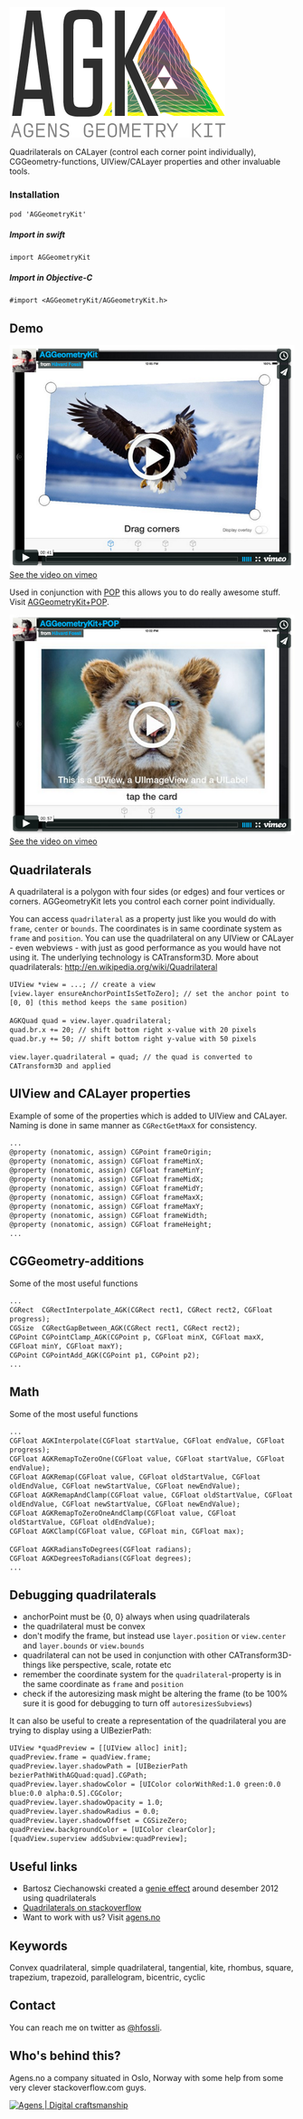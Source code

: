 ![# AGGeometryKit](/logo.png?raw=true "AGGeometryKit")

Quadrilaterals on CALayer (control each corner point individually), CGGeometry-functions, UIView/CALayer properties and other invaluable tools.



### Installation

```
pod 'AGGeometryKit'
```

##### Import in swift

```
import AGGeometryKit
```

##### Import in Objective-C

```
#import <AGGeometryKit/AGGeometryKit.h>
```

## Demo

[![Demo video](/video-aggeometrykit.png)](https://vimeo.com/95376358)
[See the video on vimeo ](https://vimeo.com/95376358)

Used in conjunction with [POP](https://github.com/facebook/pop) this allows you to do really awesome stuff. Visit [AGGeometryKit+POP](https://github.com/hfossli/AGGeometryKit-Pop).

[![Demo video](/video-aggeometrykit-pop.png)](https://vimeo.com/95383807)
[See the video on vimeo ](https://vimeo.com/95383807)


## Quadrilaterals

A quadrilateral is a polygon with four sides (or edges) and four vertices or corners. AGGeometryKit lets you control each corner point individually.

You can access `quadrilateral` as a property just like you would do with `frame`, `center` or `bounds`. The coordinates is in same coordinate system as `frame` and `position`. You can use the quadrilateral on any UIView or CALayer - even webviews - with just as good performance as you would have not using it. The underlying technology is CATransform3D. More about quadrilaterals: http://en.wikipedia.org/wiki/Quadrilateral

```
UIView *view = ...; // create a view
[view.layer ensureAnchorPointIsSetToZero]; // set the anchor point to [0, 0] (this method keeps the same position)

AGKQuad quad = view.layer.quadrilateral;
quad.br.x += 20; // shift bottom right x-value with 20 pixels
quad.br.y += 50; // shift bottom right y-value with 50 pixels

view.layer.quadrilateral = quad; // the quad is converted to CATransform3D and applied
```

## UIView and CALayer properties

Example of some of the properties which is added to UIView and CALayer. Naming is done in same manner as `CGRectGetMaxX` for consistency.

```
...
@property (nonatomic, assign) CGPoint frameOrigin;
@property (nonatomic, assign) CGFloat frameMinX;
@property (nonatomic, assign) CGFloat frameMinY;
@property (nonatomic, assign) CGFloat frameMidX;
@property (nonatomic, assign) CGFloat frameMidY;
@property (nonatomic, assign) CGFloat frameMaxX;
@property (nonatomic, assign) CGFloat frameMaxY;
@property (nonatomic, assign) CGFloat frameWidth;
@property (nonatomic, assign) CGFloat frameHeight;
...
```



## CGGeometry-additions

Some of the most useful functions

```
...
CGRect  CGRectInterpolate_AGK(CGRect rect1, CGRect rect2, CGFloat progress);
CGSize  CGRectGapBetween_AGK(CGRect rect1, CGRect rect2);
CGPoint CGPointClamp_AGK(CGPoint p, CGFloat minX, CGFloat maxX, CGFloat minY, CGFloat maxY);
CGPoint CGPointAdd_AGK(CGPoint p1, CGPoint p2);
...
```



## Math

Some of the most useful functions

```
...
CGFloat AGKInterpolate(CGFloat startValue, CGFloat endValue, CGFloat progress);
CGFloat AGKRemapToZeroOne(CGFloat value, CGFloat startValue, CGFloat endValue);
CGFloat AGKRemap(CGFloat value, CGFloat oldStartValue, CGFloat oldEndValue, CGFloat newStartValue, CGFloat newEndValue);
CGFloat AGKRemapAndClamp(CGFloat value, CGFloat oldStartValue, CGFloat oldEndValue, CGFloat newStartValue, CGFloat newEndValue);
CGFloat AGKRemapToZeroOneAndClamp(CGFloat value, CGFloat oldStartValue, CGFloat oldEndValue);
CGFloat AGKClamp(CGFloat value, CGFloat min, CGFloat max);

CGFloat AGKRadiansToDegrees(CGFloat radians);
CGFloat AGKDegreesToRadians(CGFloat degrees);
...
```


## Debugging quadrilaterals

- anchorPoint must be {0, 0} always when using quadrilaterals
- the quadrilateral must be convex
- don't modify the frame, but instead use `layer.position` or `view.center` and `layer.bounds` or `view.bounds`
- quadrilateral can not be used in conjunction with other CATransform3D-things like perspective, scale, rotate etc
- remember the coordinate system for the `quadrilateral`-property is in the same coordinate as `frame` and `position`
- check if the autoresizing mask might be altering the frame (to be 100% sure it is good for debugging to turn off `autoresizesSubviews`)

It can also be useful to create a representation of the quadrilateral you are trying to display using a UIBezierPath:

```
UIView *quadPreview = [[UIView alloc] init];
quadPreview.frame = quadView.frame;
quadPreview.layer.shadowPath = [UIBezierPath bezierPathWithAGQuad:quad].CGPath;
quadPreview.layer.shadowColor = [UIColor colorWithRed:1.0 green:0.0 blue:0.0 alpha:0.5].CGColor;
quadPreview.layer.shadowOpacity = 1.0;
quadPreview.layer.shadowRadius = 0.0;
quadPreview.layer.shadowOffset = CGSizeZero;
quadPreview.backgroundColor = [UIColor clearColor];
[quadView.superview addSubview:quadPreview];
```


## Useful links

* Bartosz Ciechanowski created a [genie effect](https://github.com/Ciechan/BCGenieEffect/) around desember 2012 using quadrilaterals
* [Quadrilaterals on stackoverflow](http://stackoverflow.com/a/12820877/558816)
* Want to work with us? Visit [agens.no](http://agens.no/)



## Keywords

Convex quadrilateral, simple quadrilateral, tangential, kite, rhombus, square, trapezium, trapezoid, parallelogram, bicentric, cyclic



## Contact

You can reach me on twitter as [@hfossli](https://twitter.com/hfossli).


## Who's behind this?

Agens.no a company situated in Oslo, Norway with some help from some very clever stackoverflow.com guys.


[![Agens | Digital craftsmanship](http://static.agens.no/images/agens_logo_w_slogan_avenir_small.png)](http://agens.no/)

